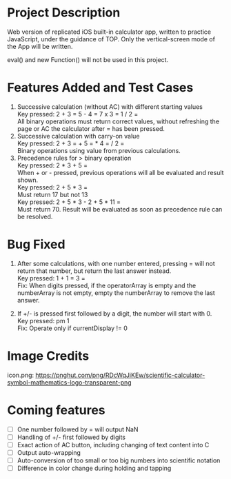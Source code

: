 # Project Description
Web version of replicated iOS built-in calculator app, written to practice 
JavaScript, under the guidance of TOP. Only the vertical-screen mode of the App
will be written.   

eval() and new Function() will not be used in this project.  

# Features Added and Test Cases
1) Successive calculation (without AC) with different starting values  
Key pressed: 2 + 3 = 5 - 4 = 7 x 3 = 1 / 2 =  
All binary operations must return correct values, without refreshing the page
or AC the calculator after = has been pressed.  
2) Successive calculation with carry-on value  
Key pressed: 2 + 3 = + 5 = * 4 = / 2 =  
Binary operations using value from previous calculations.  
3) Precedence rules for > binary operation  
Key pressed: 2 * 3 + 5 =  
When + or - pressed, previous operations will all be evaluated and result shown.  
Key pressed: 2 + 5 * 3 =  
Must return 17 but not 13  
Key pressed: 2 + 5 * 3 - 2 + 5 * 11 =  
Must return 70. Result will be evaluated as soon as precedence rule can be 
resolved.

# Bug Fixed
1) After some calculations, with one number entered, pressing = will not return
that number, but return the last answer instead.  
Key pressed: 1 + 1 = 3 =  
Fix: When digits pressed, if the operatorArray is empty and the numberArray is
not empty, empty the numberArray to remove the last answer.  

2) If +/- is pressed first followed by a digit, the number will start with 0.  
Key pressed: pm 1  
Fix: Operate only if currentDisplay != 0  

# Image Credits
icon.png: https://pnghut.com/png/RDcWqJiKEw/scientific-calculator-symbol-mathematics-logo-transparent-png

# Coming features
- [ ] One number followed by = will output NaN  
- [ ] Handling of +/- first followed by digits  
- [ ] Exact action of AC button, including changing of text content into C  
- [ ] Output auto-wrapping  
- [ ] Auto-conversion of too small or too big numbers into scientific notation    
- [ ] Difference in color change during holding and tapping  